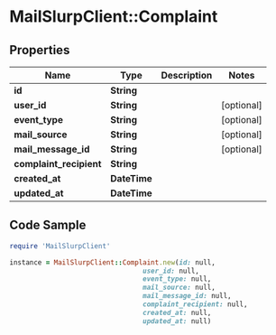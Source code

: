 # MailSlurpClient::Complaint

## Properties

Name | Type | Description | Notes
------------ | ------------- | ------------- | -------------
**id** | **String** |  | 
**user_id** | **String** |  | [optional] 
**event_type** | **String** |  | [optional] 
**mail_source** | **String** |  | [optional] 
**mail_message_id** | **String** |  | [optional] 
**complaint_recipient** | **String** |  | 
**created_at** | **DateTime** |  | 
**updated_at** | **DateTime** |  | 

## Code Sample

```ruby
require 'MailSlurpClient'

instance = MailSlurpClient::Complaint.new(id: null,
                                 user_id: null,
                                 event_type: null,
                                 mail_source: null,
                                 mail_message_id: null,
                                 complaint_recipient: null,
                                 created_at: null,
                                 updated_at: null)
```



